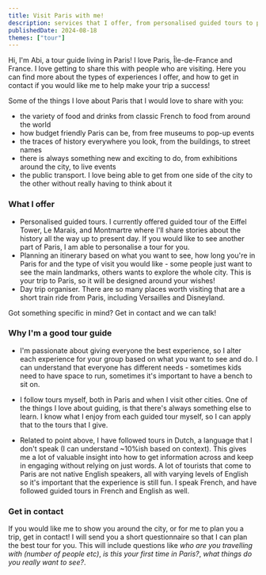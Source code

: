 ```yaml
---
title: Visit Paris with me!
description: services that I offer, from personalised guided tours to planning an itinerary based on your wishes
publishedDate: 2024-08-18
themes: ["tour"]
---
```


Hi, I'm Abi, a tour guide living in Paris! I love Paris, Île-de-France and France. I love getting to share this with people who are visiting. Here you can find more about the types of experiences I offer, and how to get in contact if you would like me to help make your trip a success!

Some of the things I love about Paris that I would love to share with you:

- the variety of food and drinks from classic French to food from around the world
- how budget friendly Paris can be, from free museums to pop-up events
- the traces of history everywhere you look, from the buildings, to street names
- there is always something new and exciting to do, from exhibitions around the city, to live events
- the public transport. I love being able to get from one side of the city to the other without really having to think about it

### What I offer

- Personalised guided tours. I currently offered guided tour of the Eiffel Tower, Le Marais, and Montmartre where I'll share stories about the history all the way up to present day. If you would like to see another part of Paris, I am able to personalise a tour for you.
- Planning an itinerary based on what you want to see, how long you're in Paris for and the type of visit you would like - some people just want to see the main landmarks, others wants to explore the whole city. This is your trip to Paris, so it will be designed around your wishes!
- Day trip organiser. There are so many places worth visiting that are a short train ride from Paris, including Versailles and Disneyland.

Got something specific in mind? Get in contact and we can talk!

### Why I'm a good tour guide

- I'm passionate about giving everyone the best experience, so I alter each experience for your group based on what you want to see and do. I can understand that everyone has different needs - sometimes kids need to have space to run, sometimes it's important to have a bench to sit on.

- I follow tours myself, both in Paris and when I visit other cities. One of the things I love about guiding, is that there's always something else to learn. I know what I enjoy from each guided tour myself, so I can apply that to the tours that I give.

- Related to point above, I have followed tours in Dutch, a language that I don't speak (I can understand ~10%ish based on context). This gives me a lot of valuable insight into how to get information across and keep in engaging without relying on just words. A lot of tourists that come to Paris are not native English speakers, all with varying levels of English so it's important that the experience is still fun. I speak French, and have followed guided tours in French and English as well.

### Get in contact

If you would like me to show you around the city, or for me to plan you a trip, get in contact! I will send you a short questionnaire so that I can plan the best tour for you. This will include questions like _who are you travelling with (number of people etc)_, _is this your first time in Paris?_, _what things do you really want to see?_.
